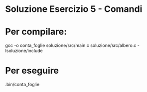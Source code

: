 # Soluzione Esercizio 5 - Comandi

# Per compilare:

gcc -o conta_foglie soluzione/src/main.c soluzione/src/albero.c -Isoluzione/include

# Per eseguire 

.bin/conta_foglie